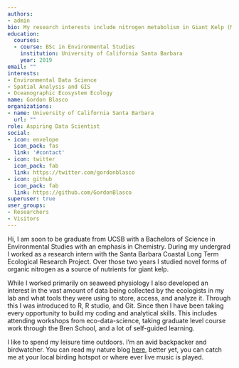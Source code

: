 ```yaml
---
authors:
- admin
bio: My research interests include nitrogen metabolism in Giant Kelp (Macrocystis pyrifera). 
education:
  courses:
  - course: BSc in Environmental Studies
    institution: University of California Santa Barbara
    year: 2019
email: ""
interests:
- Environmental Data Science
- Spatial Analysis and GIS
- Oceanographic Ecosystem Ecology
name: Gordon Blasco
organizations:
- name: University of California Santa Barbara
  url: ""
role: Aspiring Data Scientist
social:
- icon: envelope
  icon_pack: fas
  link: '#contact'
- icon: twitter
  icon_pack: fab
  link: https://twitter.com/gordonblasco
- icon: github
  icon_pack: fab
  link: https://github.com/GordonBlasco
superuser: true
user_groups:
- Researchers
- Visitors
---
```


Hi, I am soon to be graduate from UCSB with a Bachelors of Science in Environmental Studies with an emphasis in Chemistry. During my undergrad I worked as a research intern with the Santa Barbara Coastal Long Term Ecological Research Project. Over those two years I studied novel forms of organic nitrogen as a source of nutrients for giant kelp. 

While I worked primarily on seaweed physiology I also developed an interest in the vast amount of data being collected by the  ecologists in my lab and what tools they were using to store, access, and analyze it. Through this I was introduced to R, R studio, and Git. Since then I have been taking every opportunity to build my coding and analytical skills. This includes attending workshops from eco-data-science, taking graduate level course work through the Bren School, and a lot of self-guided learning. 

I like to spend my leisure time outdoors. I’m an avid backpacker and birdwatcher. You can read my nature blog <a href="https://overnightnaturalist.com">here</a>, better yet, you can catch me at your local birding hotspot or where ever live music is played. 

